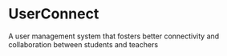 # UserConnect
A user management system that fosters better connectivity and collaboration between students and teachers
